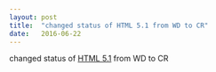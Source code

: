 ```yaml
---
layout: post
title:  "changed status of HTML 5.1 from WD to CR"
date:   2016-06-22
---
```


changed status of [HTML 5.1](/spec/) from WD to CR

